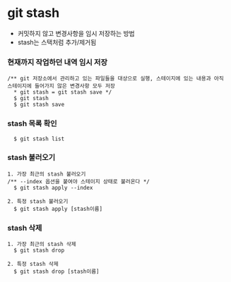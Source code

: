 # git stash
* 커밋하지 않고 변경사항을 임시 저장하는 방법
* stash는 스택처럼 추가/제거됨
### 현재까지 작업하던 내역 임시 저장
```
/** git 저장소에서 관리하고 있는 파일들을 대상으로 실행, 스테이지에 있는 내용과 아직 스테이지에 들어가지 않은 변경사항 모두 저장 
  * git stash = git stash save */
  $ git stash
  $ git stash save
```
### stash 목록 확인
```
  $ git stash list
```
### stash 불러오기
```
1. 가장 최근의 stash 불러오기 
/** --index 옵션을 붙여야 스테이지 상태로 불러온다 */ 
  $ git stash apply --index

2. 특정 stash 불러오기
  $ git stash apply [stash이름]
```
### stash 삭제
```
1. 가장 최근의 stash 삭제
  $ git stash drop

2. 특정 stash 삭제
  $ git stash drop [stash이름]
```